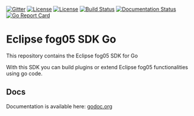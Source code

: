 [![Gitter](https://badges.gitter.im/atolab/fog05.svg)](https://gitter.im/atolab/fog05?utm_source=badge&utm_medium=badge&utm_campaign=pr-badge)
[![License](https://img.shields.io/badge/License-EPL%202.0-blue)](https://choosealicense.com/licenses/epl-2.0/)
[![License](https://img.shields.io/badge/License-Apache%202.0-blue.svg)](https://opensource.org/licenses/Apache-2.0)
[![Build Status](https://travis-ci.com/eclipse-fog05/sdk-go.svg?branch=devel)](https://travis-ci.com/eclipse-fog05/sdk-go)
[![Documentation Status](https://img.shields.io/badge/docs-passing-green.svg)](https://godoc.org/github.com/eclipse-fog05/sdk-go/fog05sdk)
[![Go Report Card](https://goreportcard.com/badge/github.com/eclipse-fog05/sdk-go)](https://goreportcard.com/report/github.com/eclipse-fog05/sdk-go)

# Eclipse fog05 SDK Go

This repository contains the Eclipse fog05 SDK for Go

With this SDK you can build plugins or extend Eclipse fog05 functionalities using go code.


## Docs

Documentation is available here: [godoc.org]((https://godoc.org/github.com/eclipse-fog05/sdk-go/fog05sdk))
